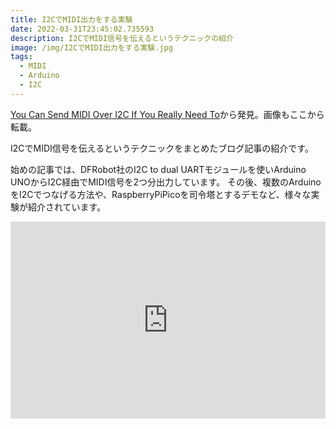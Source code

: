 ```yaml
---
title: I2CでMIDI出力をする実験
date: 2022-03-31T23:45:02.735593
description: I2CでMIDI信号を伝えるというテクニックの紹介
image: /img/I2CでMIDI出力をする実験.jpg
tags:
  - MIDI
  - Arduino
  - I2C
---
```

[You Can Send MIDI Over I2C If You Really Need To](https://hackaday.com/2022/02/15/you-can-send-midi-over-i2c-if-you-really-need-to/)から発見。画像もここから転載。

I2CでMIDI信号を伝えるというテクニックをまとめたブログ記事の紹介です。

始めの記事では、DFRobot社のI2C to dual UARTモジュールを使いArduino UNOからI2C経由でMIDI信号を2つ分出力しています。
その後、複数のArduinoをI2Cでつなげる方法や、RaspberryPiPicoを司令塔とするデモなど、様々な実験が紹介されています。

<iframe width="100%" height="315" src="https://www.youtube.com/embed/fsxN6XvLzmM" title="YouTube video player" frameborder="0" allow="accelerometer; autoplay; clipboard-write; encrypted-media; gyroscope; picture-in-picture" allowfullscreen></iframe>


